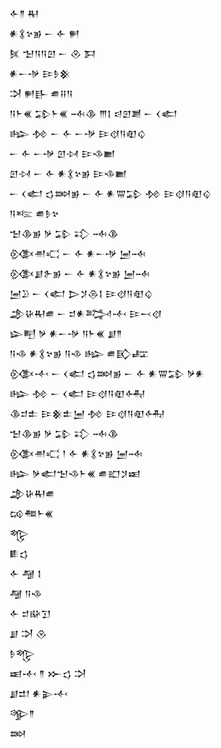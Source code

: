 <div class='block'>
<div class='line'>𒅆𒈫 𒊑</div>
<div class='line'>𒀭𒃽𒆳𒂊 𒀸 𒅆 𒂍</div>
<div class='line'>𒍮 𒈠𒀀𒀀𒇻 𒀸 𒊮 𒁕</div>
<div class='line'>𒀭𒀸𒋩 𒄿𒊩𒆜</div>
<div class='line'>𒋫 𒂍𒃲 𒌑𒍝𒀀</div>
<div class='line'>𒀀𒈨𒌍 𒁉𒈨𒌍 𒁄𒆠 𒐈𒋙 𒁀𒇻𒋢 𒀸 𒌋𒅗</div>
<div class='line'>𒈗 𒁵 𒀸 𒅆 𒀸𒋩 𒄿𒋼𒀀𒊏𒌒</div>
<div class='line'>𒀸 𒅆 𒀸𒋩 𒇻𒀴 𒄿𒈾𒆤</div>
<div class='line'>𒇻𒀴 𒀸 𒅆 𒀭𒃽𒆳𒂊 𒄿𒈾𒆤</div>
<div class='line'>𒀸 𒌋𒅗 𒌓𒇷𒂊 𒀸 𒅆 𒀭𒐌𒁉 𒁵 𒄿𒋼𒀀𒊏𒌒</div>
<div class='line'>𒀀𒌈 𒌑𒊩𒆳</div>
<div class='line'>𒈠𒆠𒂊 𒃻 𒁉 𒃾 𒁄𒆠</div>
<div class='line'>𒍜𒉣𒄣 𒀸 𒅆 𒀭𒀸𒋩 𒅁𒁄</div>
<div class='line'>𒍜𒋗𒉿𒂊 𒀸 𒅆 𒀭𒃽𒆳𒂊 𒅁𒁄</div>
<div class='line'>𒅁𒊒 𒀸 𒌋𒅗 𒆕𒋡𒁲𒋙 𒄿𒋼𒀀𒊏𒌒</div>
<div class='line'>𒂁𒄩𒊑𒌑 𒀸 𒄑𒀭𒅋𒋾 𒄿𒁁𒋼</div>
<div class='line'>𒇽𒋃 𒃻 𒀭𒀸𒋩 𒀀𒈨𒌍 𒋗𒈫</div>
<div class='line'>𒀀𒈾 𒀭𒃽𒆳𒂊 𒀀𒈾 𒈗 𒌑𒃼𒊐</div>
<div class='line'>𒍜𒋾 𒀸 𒌋𒅗 𒌓𒇷𒂊 𒀸 𒅆 𒀭𒐌𒁉 𒃻𒀭</div>
<div class='line'>𒈗 𒁵 𒀸 𒌋𒅗 𒄿𒋼𒀀𒊏𒅈</div>
<div class='line'>𒆠𒄑𒉺 𒄿𒆜𒉺𒅁 𒁵 𒄿𒋼𒀀𒊏𒅈</div>
<div class='line'>𒈠𒆠𒂊 𒃻 𒁉 𒃾 𒁄𒆠</div>
<div class='line'>𒍜𒉣𒄣 𒁹 𒅆 𒀭𒃽𒆳𒂊 𒅁𒁄</div>
<div class='line'>𒈗 𒃻𒅗𒈠𒈾𒈨𒌍 𒌑𒊬𒋡𒀜</div>
<div class='line'>𒂁𒄩𒊑𒌑</div>
<div class='line'>𒄘𒍣𒈨𒌍</div>
<div class='line'>𒈜</div>
<div class='line'>𒀾𒌓</div>
<div class='line'>𒅆 𒆷 𒋙</div>
<div class='line'>𒆷 𒀀𒈾</div>
<div class='line'>𒅆 𒄑𒄫𒋛</div>
<div class='line'>𒋗 𒋫 𒊮</div>
<div class='line'>𒊩𒈜</div>
<div class='line'>𒀜𒋾 𒈫 𒁍𒌓 𒋫</div>
<div class='line'>𒋗𒄥 𒀭𒉌𒋾</div>
<div class='line'>𒄊𒈫</div>
<div class='line'>𒇷</div>
</div>